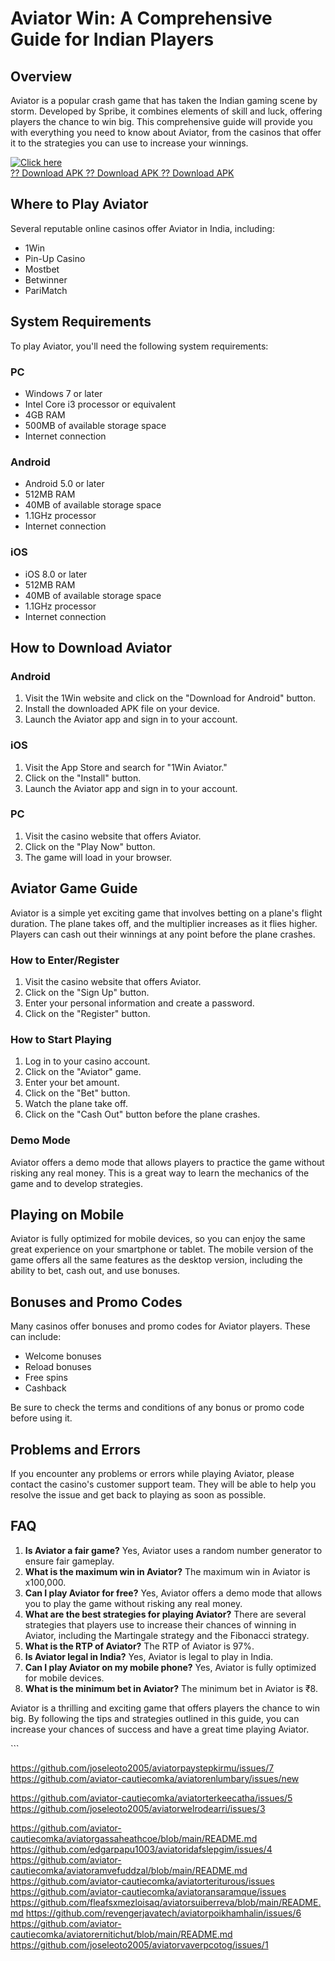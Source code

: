 # Aviator Win: A Comprehensive Guide for Indian Players

## Overview

Aviator is a popular crash game that has taken the Indian gaming scene
by storm. Developed by Spribe, it combines elements of skill and luck,
offering players the chance to win big. This comprehensive guide will
provide you with everything you need to know about Aviator, from the
casinos that offer it to the strategies you can use to increase your
winnings.

[![Click
here](https://readscoops.com/wp-content/uploads/2023/03/Readscoop-aviator-1-1.jpg)](https://traff.sbs/deff)\
[?? Download APK ?? Download APK ?? Download
APK](https://traff.sbs/deff)

## Where to Play Aviator

Several reputable online casinos offer Aviator in India, including:

-   1Win
-   Pin-Up Casino
-   Mostbet
-   Betwinner
-   PariMatch

## System Requirements

To play Aviator, you\'ll need the following system requirements:

### PC

-   Windows 7 or later
-   Intel Core i3 processor or equivalent
-   4GB RAM
-   500MB of available storage space
-   Internet connection

### Android

-   Android 5.0 or later
-   512MB RAM
-   40MB of available storage space
-   1.1GHz processor
-   Internet connection

### iOS

-   iOS 8.0 or later
-   512MB RAM
-   40MB of available storage space
-   1.1GHz processor
-   Internet connection

## How to Download Aviator

### Android

1.  Visit the 1Win website and click on the "Download for Android"
    button.
2.  Install the downloaded APK file on your device.
3.  Launch the Aviator app and sign in to your account.

### iOS

1.  Visit the App Store and search for "1Win Aviator."
2.  Click on the "Install" button.
3.  Launch the Aviator app and sign in to your account.

### PC

1.  Visit the casino website that offers Aviator.
2.  Click on the "Play Now" button.
3.  The game will load in your browser.

## Aviator Game Guide

Aviator is a simple yet exciting game that involves betting on a
plane\'s flight duration. The plane takes off, and the multiplier
increases as it flies higher. Players can cash out their winnings at any
point before the plane crashes.

### How to Enter/Register

1.  Visit the casino website that offers Aviator.
2.  Click on the "Sign Up" button.
3.  Enter your personal information and create a password.
4.  Click on the "Register" button.

### How to Start Playing

1.  Log in to your casino account.
2.  Click on the "Aviator" game.
3.  Enter your bet amount.
4.  Click on the "Bet" button.
5.  Watch the plane take off.
6.  Click on the "Cash Out" button before the plane crashes.

### Demo Mode

Aviator offers a demo mode that allows players to practice the game
without risking any real money. This is a great way to learn the
mechanics of the game and to develop strategies.

## Playing on Mobile

Aviator is fully optimized for mobile devices, so you can enjoy the same
great experience on your smartphone or tablet. The mobile version of the
game offers all the same features as the desktop version, including the
ability to bet, cash out, and use bonuses.

## Bonuses and Promo Codes

Many casinos offer bonuses and promo codes for Aviator players. These
can include:

-   Welcome bonuses
-   Reload bonuses
-   Free spins
-   Cashback

Be sure to check the terms and conditions of any bonus or promo code
before using it.

## Problems and Errors

If you encounter any problems or errors while playing Aviator, please
contact the casino\'s customer support team. They will be able to help
you resolve the issue and get back to playing as soon as possible.

## FAQ

1.  **Is Aviator a fair game?** Yes, Aviator uses a random number
    generator to ensure fair gameplay.
2.  **What is the maximum win in Aviator?** The maximum win in Aviator
    is x100,000.
3.  **Can I play Aviator for free?** Yes, Aviator offers a demo mode
    that allows you to play the game without risking any real money.
4.  **What are the best strategies for playing Aviator?** There are
    several strategies that players use to increase their chances of
    winning in Aviator, including the Martingale strategy and the
    Fibonacci strategy.
5.  **What is the RTP of Aviator?** The RTP of Aviator is 97%.
6.  **Is Aviator legal in India?** Yes, Aviator is legal to play in
    India.
7.  **Can I play Aviator on my mobile phone?** Yes, Aviator is fully
    optimized for mobile devices.
8.  **What is the minimum bet in Aviator?** The minimum bet in Aviator
    is ₹8.

Aviator is a thrilling and exciting game that offers players the chance
to win big. By following the tips and strategies outlined in this guide,
you can increase your chances of success and have a great time playing
Aviator.

\`\`\`

https://github.com/joseleoto2005/aviatorpaystepkirmu/issues/7
https://github.com/aviator-cautiecomka/aviatorenlumbary/issues/new

https://github.com/aviator-cautiecomka/aviatorterkeecatha/issues/5
https://github.com/joseleoto2005/aviatorwelrodearri/issues/3

https://github.com/aviator-cautiecomka/aviatorgassaheathcoe/blob/main/README.md
https://github.com/edgarpapu1003/aviatoridafslepgim/issues/4
https://github.com/aviator-cautiecomka/aviatoramvefuddzal/blob/main/README.md
https://github.com/aviator-cautiecomka/aviatorteriturous/issues
https://github.com/aviator-cautiecomka/aviatoransaramque/issues
https://github.com/fleafsxmezloisaq/aviatorsuiberreva/blob/main/README.md
https://github.com/revengerjavatech/aviatorpoikhamhalin/issues/6
https://github.com/aviator-cautiecomka/aviatorernitichut/blob/main/README.md
https://github.com/joseleoto2005/aviatorvaverpcotog/issues/1
